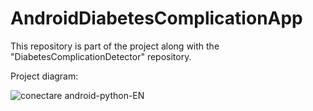 # AndroidDiabetesComplicationApp

This repository is part of the project along with the "DiabetesComplicationDetector" repository.

Project diagram:

![conectare android-python-EN](https://github.com/ScaunasuArina/DiabetesComplicationDetector/assets/44116228/f31cc014-bae7-4143-8404-050718c9e896)

